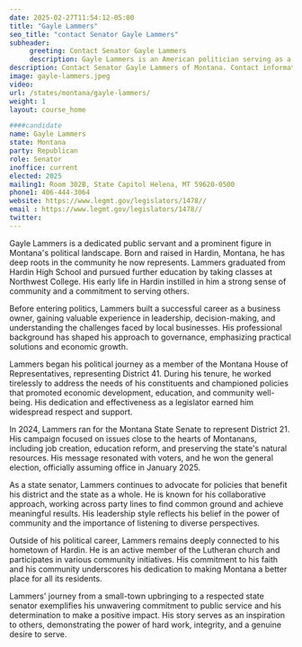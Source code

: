 ```yaml
---
date: 2025-02-27T11:54:12-05:00
title: "Gayle Lammers"
seo_title: "contact Senator Gayle Lammers"
subheader:
     greeting: Contact Senator Gayle Lammers
     description: Gayle Lammers is an American politician serving as a member of the Montana State Senate, representing District 21. He assumed office on January 6, 2025. His current term ends on January 3, 2029.
description: Contact Senator Gayle Lammers of Montana. Contact information for Gayle Lammers includes email address, phone number, and mailing address.
image: gayle-lammers.jpeg
video:
url: /states/montana/gayle-lammers/
weight: 1
layout: course_home

####candidate
name: Gayle Lammers
state: Montana
party: Republican
role: Senator
inoffice: current
elected: 2025
mailing1: Room 302B, State Capitol Helena, MT 59620-0500
phone1: 406-444-3064
website: https://www.legmt.gov/legislators/1478//
email : https://www.legmt.gov/legislators/1478//
twitter: 
---
```

Gayle Lammers is a dedicated public servant and a prominent figure in Montana's political landscape. Born and raised in Hardin, Montana, he has deep roots in the community he now represents. Lammers graduated from Hardin High School and pursued further education by taking classes at Northwest College. His early life in Hardin instilled in him a strong sense of community and a commitment to serving others.

Before entering politics, Lammers built a successful career as a business owner, gaining valuable experience in leadership, decision-making, and understanding the challenges faced by local businesses. His professional background has shaped his approach to governance, emphasizing practical solutions and economic growth.

Lammers began his political journey as a member of the Montana House of Representatives, representing District 41. During his tenure, he worked tirelessly to address the needs of his constituents and championed policies that promoted economic development, education, and community well-being. His dedication and effectiveness as a legislator earned him widespread respect and support.

In 2024, Lammers ran for the Montana State Senate to represent District 21. His campaign focused on issues close to the hearts of Montanans, including job creation, education reform, and preserving the state's natural resources. His message resonated with voters, and he won the general election, officially assuming office in January 2025.

As a state senator, Lammers continues to advocate for policies that benefit his district and the state as a whole. He is known for his collaborative approach, working across party lines to find common ground and achieve meaningful results. His leadership style reflects his belief in the power of community and the importance of listening to diverse perspectives.

Outside of his political career, Lammers remains deeply connected to his hometown of Hardin. He is an active member of the Lutheran church and participates in various community initiatives. His commitment to his faith and his community underscores his dedication to making Montana a better place for all its residents.

Lammers' journey from a small-town upbringing to a respected state senator exemplifies his unwavering commitment to public service and his determination to make a positive impact. His story serves as an inspiration to others, demonstrating the power of hard work, integrity, and a genuine desire to serve.
